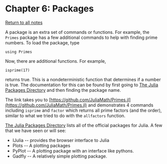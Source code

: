 Chapter 6: Packages
========

[Return to all notes](index.html)

A package is an extra set of commands or functions.  For example, the `Primes` package has a few additional commands to help with finding prime numbers.  To load the package, type
```
using Primes
```

Now, there are additional functions.  For example,
```
isprime(17)
```

returns true.  This is a nondeterministic function that determines if a number is true.  The documentation for this can be found by first going to [The Julia Packages Directory]([http://pkg.julialang.org/) and then finding the package name.

The link takes you to [https://github.com/JuliaMath/Primes.jl](https://github.com/JuliaMath/Primes.jl) and demonstrates 4 commands including `isprime` and `factor` which returns all prime factors (and the order), similar to what we tried to do with the `allfactors` function.


[The Julia Packages Directory]([http://pkg.julialang.org/) lists all of the official packages for Julia.  A few that we have seen or will see:

* IJulia -- provides the browser interface to Julia
* Plots -- A plotting packages
* PyPlot -- A plotting package with an interface like pythons.
* Gadfly -- A relatively simple plotting package.
